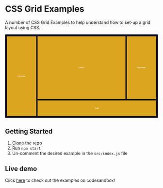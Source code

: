 # CSS Grid Examples

A number of CSS Grid Examples to help understand how to set-up a grid layout using CSS.

![CSS Grid Examples Screenshot](.github/screenshot.png)

## Getting Started

1. Clone the repo
2. Run `npm start`
3. Un-comment the desired example in the `src/index.js` file


## Live demo
Click [here](https://codesandbox.io/s/css-grid-examples-r5sf4) to check out the examples on codesandbox!
